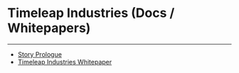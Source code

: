 # Timeleap Industries (Docs / Whitepapers)

---

- [Story Prologue](/timeleap-industries-act-0.pdf)
- [Timeleap Industries Whitepaper](/TimeleapIndustriesWhitepaper.pdf)
